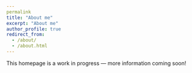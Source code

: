 ```yaml
---
permalink
title: "About me"
excerpt: "About me"
author_profile: true
redirect_from:
  - /about/
  - /about.html
---
```

This homepage is a work in progress — more information coming soon!
